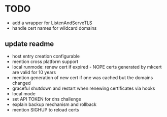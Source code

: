 # TODO

- add a wrapper for ListenAndServeTLS
- handle cert names for wildcard domains

## update readme

- host entry creation configurable
- mention cross platform support
- local runmode: renew cert if expired - NOPE certs generated by mkcert are valid for 10 years
- mention generation of new cert if one was cached but the domains changed
- graceful shutdown and restart when renewing certificates via hooks
- local mode
- set API TOKEN for dns challenge
- explain backup mechanism and rollback
- mention SIGHUP to reload certs